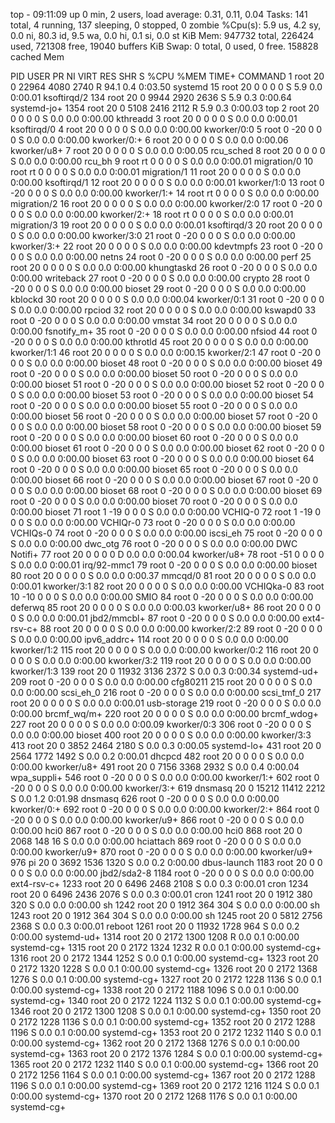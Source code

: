 top - 09:11:09 up 0 min,  2 users,  load average: 0.31, 0.11, 0.04
Tasks: 141 total,   4 running, 137 sleeping,   0 stopped,   0 zombie
%Cpu(s):  5.9 us,  4.2 sy,  0.0 ni, 80.3 id,  9.5 wa,  0.0 hi,  0.1 si,  0.0 st
KiB Mem:    947732 total,   226424 used,   721308 free,    19040 buffers
KiB Swap:        0 total,        0 used,        0 free.   158828 cached Mem

  PID USER      PR  NI    VIRT    RES    SHR S  %CPU %MEM     TIME+ COMMAND
    1 root      20   0   22964   4080   2740 R  94.1  0.4   0:03.50 systemd
   15 root      20   0       0      0      0 S   5.9  0.0   0:00.01 ksoftirqd/2
  134 root      20   0    9944   2920   2636 S   5.9  0.3   0:00.64 systemd-jo+
 1354 root      20   0    5108   2416   2112 R   5.9  0.3   0:00.03 top
    2 root      20   0       0      0      0 S   0.0  0.0   0:00.00 kthreadd
    3 root      20   0       0      0      0 S   0.0  0.0   0:00.01 ksoftirqd/0
    4 root      20   0       0      0      0 S   0.0  0.0   0:00.00 kworker/0:0
    5 root       0 -20       0      0      0 S   0.0  0.0   0:00.00 kworker/0:+
    6 root      20   0       0      0      0 S   0.0  0.0   0:00.06 kworker/u8+
    7 root      20   0       0      0      0 S   0.0  0.0   0:00.05 rcu_sched
    8 root      20   0       0      0      0 S   0.0  0.0   0:00.00 rcu_bh
    9 root      rt   0       0      0      0 S   0.0  0.0   0:00.01 migration/0
   10 root      rt   0       0      0      0 S   0.0  0.0   0:00.01 migration/1
   11 root      20   0       0      0      0 S   0.0  0.0   0:00.00 ksoftirqd/1
   12 root      20   0       0      0      0 S   0.0  0.0   0:00.01 kworker/1:0
   13 root       0 -20       0      0      0 S   0.0  0.0   0:00.00 kworker/1:+
   14 root      rt   0       0      0      0 S   0.0  0.0   0:00.00 migration/2
   16 root      20   0       0      0      0 S   0.0  0.0   0:00.00 kworker/2:0
   17 root       0 -20       0      0      0 S   0.0  0.0   0:00.00 kworker/2:+
   18 root      rt   0       0      0      0 S   0.0  0.0   0:00.01 migration/3
   19 root      20   0       0      0      0 S   0.0  0.0   0:00.01 ksoftirqd/3
   20 root      20   0       0      0      0 S   0.0  0.0   0:00.00 kworker/3:0
   21 root       0 -20       0      0      0 S   0.0  0.0   0:00.00 kworker/3:+
   22 root      20   0       0      0      0 S   0.0  0.0   0:00.00 kdevtmpfs
   23 root       0 -20       0      0      0 S   0.0  0.0   0:00.00 netns
   24 root       0 -20       0      0      0 S   0.0  0.0   0:00.00 perf
   25 root      20   0       0      0      0 S   0.0  0.0   0:00.00 khungtaskd
   26 root       0 -20       0      0      0 S   0.0  0.0   0:00.00 writeback
   27 root       0 -20       0      0      0 S   0.0  0.0   0:00.00 crypto
   28 root       0 -20       0      0      0 S   0.0  0.0   0:00.00 bioset
   29 root       0 -20       0      0      0 S   0.0  0.0   0:00.00 kblockd
   30 root      20   0       0      0      0 S   0.0  0.0   0:00.04 kworker/0:1
   31 root       0 -20       0      0      0 S   0.0  0.0   0:00.00 rpciod
   32 root      20   0       0      0      0 S   0.0  0.0   0:00.00 kswapd0
   33 root       0 -20       0      0      0 S   0.0  0.0   0:00.00 vmstat
   34 root      20   0       0      0      0 S   0.0  0.0   0:00.00 fsnotify_m+
   35 root       0 -20       0      0      0 S   0.0  0.0   0:00.00 nfsiod
   44 root       0 -20       0      0      0 S   0.0  0.0   0:00.00 kthrotld
   45 root      20   0       0      0      0 S   0.0  0.0   0:00.00 kworker/1:1
   46 root      20   0       0      0      0 S   0.0  0.0   0:00.15 kworker/2:1
   47 root       0 -20       0      0      0 S   0.0  0.0   0:00.00 bioset
   48 root       0 -20       0      0      0 S   0.0  0.0   0:00.00 bioset
   49 root       0 -20       0      0      0 S   0.0  0.0   0:00.00 bioset
   50 root       0 -20       0      0      0 S   0.0  0.0   0:00.00 bioset
   51 root       0 -20       0      0      0 S   0.0  0.0   0:00.00 bioset
   52 root       0 -20       0      0      0 S   0.0  0.0   0:00.00 bioset
   53 root       0 -20       0      0      0 S   0.0  0.0   0:00.00 bioset
   54 root       0 -20       0      0      0 S   0.0  0.0   0:00.00 bioset
   55 root       0 -20       0      0      0 S   0.0  0.0   0:00.00 bioset
   56 root       0 -20       0      0      0 S   0.0  0.0   0:00.00 bioset
   57 root       0 -20       0      0      0 S   0.0  0.0   0:00.00 bioset
   58 root       0 -20       0      0      0 S   0.0  0.0   0:00.00 bioset
   59 root       0 -20       0      0      0 S   0.0  0.0   0:00.00 bioset
   60 root       0 -20       0      0      0 S   0.0  0.0   0:00.00 bioset
   61 root       0 -20       0      0      0 S   0.0  0.0   0:00.00 bioset
   62 root       0 -20       0      0      0 S   0.0  0.0   0:00.00 bioset
   63 root       0 -20       0      0      0 S   0.0  0.0   0:00.00 bioset
   64 root       0 -20       0      0      0 S   0.0  0.0   0:00.00 bioset
   65 root       0 -20       0      0      0 S   0.0  0.0   0:00.00 bioset
   66 root       0 -20       0      0      0 S   0.0  0.0   0:00.00 bioset
   67 root       0 -20       0      0      0 S   0.0  0.0   0:00.00 bioset
   68 root       0 -20       0      0      0 S   0.0  0.0   0:00.00 bioset
   69 root       0 -20       0      0      0 S   0.0  0.0   0:00.00 bioset
   70 root       0 -20       0      0      0 S   0.0  0.0   0:00.00 bioset
   71 root       1 -19       0      0      0 S   0.0  0.0   0:00.00 VCHIQ-0
   72 root       1 -19       0      0      0 S   0.0  0.0   0:00.00 VCHIQr-0
   73 root       0 -20       0      0      0 S   0.0  0.0   0:00.00 VCHIQs-0
   74 root       0 -20       0      0      0 S   0.0  0.0   0:00.00 iscsi_eh
   75 root       0 -20       0      0      0 S   0.0  0.0   0:00.00 dwc_otg
   76 root       0 -20       0      0      0 S   0.0  0.0   0:00.00 DWC Notifi+
   77 root      20   0       0      0      0 D   0.0  0.0   0:00.04 kworker/u8+
   78 root     -51   0       0      0      0 S   0.0  0.0   0:00.01 irq/92-mmc1
   79 root       0 -20       0      0      0 S   0.0  0.0   0:00.00 bioset
   80 root      20   0       0      0      0 S   0.0  0.0   0:00.37 mmcqd/0
   81 root      20   0       0      0      0 S   0.0  0.0   0:00.01 kworker/3:1
   82 root      20   0       0      0      0 S   0.0  0.0   0:00.00 VCHIQka-0
   83 root      10 -10       0      0      0 S   0.0  0.0   0:00.00 SMIO
   84 root       0 -20       0      0      0 S   0.0  0.0   0:00.00 deferwq
   85 root      20   0       0      0      0 S   0.0  0.0   0:00.03 kworker/u8+
   86 root      20   0       0      0      0 S   0.0  0.0   0:00.01 jbd2/mmcbl+
   87 root       0 -20       0      0      0 S   0.0  0.0   0:00.00 ext4-rsv-c+
   88 root      20   0       0      0      0 S   0.0  0.0   0:00.00 kworker/2:2
   89 root       0 -20       0      0      0 S   0.0  0.0   0:00.00 ipv6_addrc+
  114 root      20   0       0      0      0 S   0.0  0.0   0:00.00 kworker/1:2
  115 root      20   0       0      0      0 S   0.0  0.0   0:00.00 kworker/0:2
  116 root      20   0       0      0      0 S   0.0  0.0   0:00.00 kworker/3:2
  119 root      20   0       0      0      0 S   0.0  0.0   0:00.00 kworker/1:3
  139 root      20   0   11932   3136   2372 S   0.0  0.3   0:00.34 systemd-ud+
  209 root       0 -20       0      0      0 S   0.0  0.0   0:00.00 cfg80211
  215 root      20   0       0      0      0 S   0.0  0.0   0:00.00 scsi_eh_0
  216 root       0 -20       0      0      0 S   0.0  0.0   0:00.00 scsi_tmf_0
  217 root      20   0       0      0      0 S   0.0  0.0   0:00.01 usb-storage
  219 root       0 -20       0      0      0 S   0.0  0.0   0:00.00 brcmf_wq/m+
  220 root      20   0       0      0      0 S   0.0  0.0   0:00.00 brcmf_wdog+
  227 root      20   0       0      0      0 S   0.0  0.0   0:00.09 kworker/0:3
  306 root       0 -20       0      0      0 S   0.0  0.0   0:00.00 bioset
  400 root      20   0       0      0      0 S   0.0  0.0   0:00.00 kworker/3:3
  413 root      20   0    3852   2464   2180 S   0.0  0.3   0:00.05 systemd-lo+
  431 root      20   0    2564   1772   1492 S   0.0  0.2   0:00.01 dhcpcd
  482 root      20   0       0      0      0 S   0.0  0.0   0:00.00 kworker/u8+
  491 root      20   0    7156   3368   2932 S   0.0  0.4   0:00.04 wpa_suppli+
  546 root       0 -20       0      0      0 S   0.0  0.0   0:00.00 kworker/1:+
  602 root       0 -20       0      0      0 S   0.0  0.0   0:00.00 kworker/3:+
  619 dnsmasq   20   0   15212  11412   2212 S   0.0  1.2   0:01.98 dnsmasq
  626 root       0 -20       0      0      0 S   0.0  0.0   0:00.00 kworker/0:+
  692 root       0 -20       0      0      0 S   0.0  0.0   0:00.00 kworker/2:+
  864 root       0 -20       0      0      0 S   0.0  0.0   0:00.00 kworker/u9+
  866 root       0 -20       0      0      0 S   0.0  0.0   0:00.00 hci0
  867 root       0 -20       0      0      0 S   0.0  0.0   0:00.00 hci0
  868 root      20   0    2068    148     16 S   0.0  0.0   0:00.00 hciattach
  869 root       0 -20       0      0      0 S   0.0  0.0   0:00.00 kworker/u9+
  870 root       0 -20       0      0      0 S   0.0  0.0   0:00.00 kworker/u9+
  976 pi        20   0    3692   1536   1320 S   0.0  0.2   0:00.00 dbus-launch
 1183 root      20   0       0      0      0 S   0.0  0.0   0:00.00 jbd2/sda2-8
 1184 root       0 -20       0      0      0 S   0.0  0.0   0:00.00 ext4-rsv-c+
 1233 root      20   0    6496   2468   2108 S   0.0  0.3   0:00.01 cron
 1234 root      20   0    6496   2436   2076 S   0.0  0.3   0:00.01 cron
 1241 root      20   0    1912    380    320 S   0.0  0.0   0:00.00 sh
 1242 root      20   0    1912    364    304 S   0.0  0.0   0:00.00 sh
 1243 root      20   0    1912    364    304 S   0.0  0.0   0:00.00 sh
 1245 root      20   0    5812   2756   2368 S   0.0  0.3   0:00.01 reboot
 1261 root      20   0   11932   1728    964 S   0.0  0.2   0:00.00 systemd-ud+
 1314 root      20   0    2172   1300   1208 R   0.0  0.1   0:00.00 systemd-cg+
 1315 root      20   0    2172   1324   1232 R   0.0  0.1   0:00.00 systemd-cg+
 1316 root      20   0    2172   1344   1252 S   0.0  0.1   0:00.00 systemd-cg+
 1323 root      20   0    2172   1320   1228 S   0.0  0.1   0:00.00 systemd-cg+
 1326 root      20   0    2172   1368   1276 S   0.0  0.1   0:00.00 systemd-cg+
 1327 root      20   0    2172   1228   1136 S   0.0  0.1   0:00.00 systemd-cg+
 1338 root      20   0    2172   1188   1096 S   0.0  0.1   0:00.00 systemd-cg+
 1340 root      20   0    2172   1224   1132 S   0.0  0.1   0:00.00 systemd-cg+
 1346 root      20   0    2172   1300   1208 S   0.0  0.1   0:00.00 systemd-cg+
 1350 root      20   0    2172   1228   1136 S   0.0  0.1   0:00.00 systemd-cg+
 1352 root      20   0    2172   1288   1196 S   0.0  0.1   0:00.00 systemd-cg+
 1353 root      20   0    2172   1232   1140 S   0.0  0.1   0:00.00 systemd-cg+
 1362 root      20   0    2172   1368   1276 S   0.0  0.1   0:00.00 systemd-cg+
 1363 root      20   0    2172   1376   1284 S   0.0  0.1   0:00.00 systemd-cg+
 1365 root      20   0    2172   1232   1140 S   0.0  0.1   0:00.00 systemd-cg+
 1366 root      20   0    2172   1256   1164 S   0.0  0.1   0:00.00 systemd-cg+
 1367 root      20   0    2172   1288   1196 S   0.0  0.1   0:00.00 systemd-cg+
 1369 root      20   0    2172   1216   1124 S   0.0  0.1   0:00.00 systemd-cg+
 1370 root      20   0    2172   1268   1176 S   0.0  0.1   0:00.00 systemd-cg+
